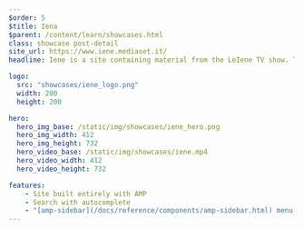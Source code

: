 ```yaml
---
$order: 5
$title: Iena
$parent: /content/learn/showcases.html
class: showcase post-detail
site_url: https://www.iene.mediaset.it/
headline: Iene is a site containing material from the LeIene TV show. The site is built completely with AMP and delivers a fast user experience across devices.

logo:
  src: "showcases/iene_logo.png"
  width: 200
  height: 200

hero:
  hero_img_base: /static/img/showcases/iene_hero.png
  hero_img_width: 412
  hero_img_height: 732
  hero_video_base: /static/img/showcases/iene.mp4
  hero_video_width: 412
  hero_video_height: 732

features:
    - Site built entirely with AMP 
    - Search with autocomplete
    - "[amp-sidebar](/docs/reference/components/amp-sidebar.html) menu for easy navigation"
---
```

